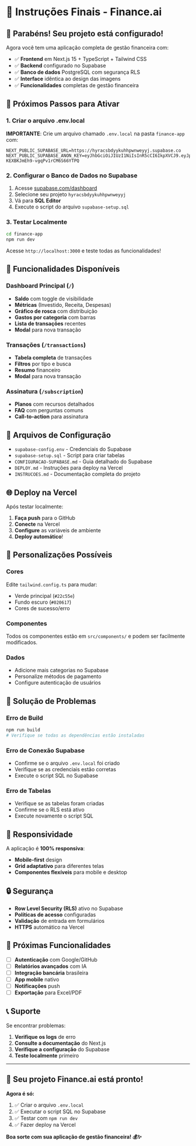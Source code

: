 # 🎯 Instruções Finais - Finance.ai

## 🎉 Parabéns! Seu projeto está configurado!

Agora você tem uma aplicação completa de gestão financeira com:
- ✅ **Frontend** em Next.js 15 + TypeScript + Tailwind CSS
- ✅ **Backend** configurado no Supabase
- ✅ **Banco de dados** PostgreSQL com segurança RLS
- ✅ **Interface** idêntica ao design das imagens
- ✅ **Funcionalidades** completas de gestão financeira

## 🚀 Próximos Passos para Ativar

### 1. Criar o arquivo .env.local

**IMPORTANTE**: Crie um arquivo chamado `.env.local` na pasta `finance-app` com:

```env
NEXT_PUBLIC_SUPABASE_URL=https://hyracsbdyykuhhpwnweyyj.supabase.co
NEXT_PUBLIC_SUPABASE_ANON_KEY=eyJhbGciOiJIUzI1NiIsInR5cCI6IkpXVCJ9.eyJpc3MiOiJzdXBhYmFzZSIsInJlZiI6ImhyYWNzYmR5eWt1aGhwbndleXlqIiwicm9sZSI6ImFub24iLCJpYXQiOjE3NTUyNjQ1NzIsImV4cCI6MjA3MDg0MDU3Mn0.Gz0Cf4zKjCcc23-KEXBKJmEh9-vgqPv1rCM6S66YTPQ
```

### 2. Configurar o Banco de Dados no Supabase

1. Acesse [supabase.com/dashboard](https://supabase.com/dashboard)
2. Selecione seu projeto `hyracsbdyykuhhpwnweyyj`
3. Vá para **SQL Editor**
4. Execute o script do arquivo `supabase-setup.sql`

### 3. Testar Localmente

```bash
cd finance-app
npm run dev
```

Acesse `http://localhost:3000` e teste todas as funcionalidades!

## 🎨 Funcionalidades Disponíveis

### Dashboard Principal (`/`)
- **Saldo** com toggle de visibilidade
- **Métricas** (Investido, Receita, Despesas)
- **Gráfico de rosca** com distribuição
- **Gastos por categoria** com barras
- **Lista de transações** recentes
- **Modal** para nova transação

### Transações (`/transactions`)
- **Tabela completa** de transações
- **Filtros** por tipo e busca
- **Resumo** financeiro
- **Modal** para nova transação

### Assinatura (`/subscription`)
- **Planos** com recursos detalhados
- **FAQ** com perguntas comuns
- **Call-to-action** para assinatura

## 🔧 Arquivos de Configuração

- `supabase-config.env` - Credenciais do Supabase
- `supabase-setup.sql` - Script para criar tabelas
- `CONFIGURACAO-SUPABASE.md` - Guia detalhado do Supabase
- `DEPLOY.md` - Instruções para deploy na Vercel
- `INSTRUCOES.md` - Documentação completa do projeto

## 🌐 Deploy na Vercel

Após testar localmente:

1. **Faça push** para o GitHub
2. **Conecte** na Vercel
3. **Configure** as variáveis de ambiente
4. **Deploy automático**!

## 🎯 Personalizações Possíveis

### Cores
Edite `tailwind.config.ts` para mudar:
- Verde principal (`#22c55e`)
- Fundo escuro (`#020617`)
- Cores de sucesso/erro

### Componentes
Todos os componentes estão em `src/components/` e podem ser facilmente modificados.

### Dados
- Adicione mais categorias no Supabase
- Personalize métodos de pagamento
- Configure autenticação de usuários

## 🚨 Solução de Problemas

### Erro de Build
```bash
npm run build
# Verifique se todas as dependências estão instaladas
```

### Erro de Conexão Supabase
- Confirme se o arquivo `.env.local` foi criado
- Verifique se as credenciais estão corretas
- Execute o script SQL no Supabase

### Erro de Tabelas
- Verifique se as tabelas foram criadas
- Confirme se o RLS está ativo
- Execute novamente o script SQL

## 📱 Responsividade

A aplicação é **100% responsiva**:
- **Mobile-first** design
- **Grid adaptativo** para diferentes telas
- **Componentes flexíveis** para mobile e desktop

## 🔒 Segurança

- **Row Level Security (RLS)** ativo no Supabase
- **Políticas de acesso** configuradas
- **Validação** de entrada em formulários
- **HTTPS** automático na Vercel

## 🎉 Próximas Funcionalidades

- [ ] **Autenticação** com Google/GitHub
- [ ] **Relatórios avançados** com IA
- [ ] **Integração bancária** brasileira
- [ ] **App mobile** nativo
- [ ] **Notificações** push
- [ ] **Exportação** para Excel/PDF

## 📞 Suporte

Se encontrar problemas:

1. **Verifique os logs** de erro
2. **Consulte a documentação** do Next.js
3. **Verifique a configuração** do Supabase
4. **Teste localmente** primeiro

---

## 🚀 **Seu projeto Finance.ai está pronto!**

**Agora é só:**
1. ✅ Criar o arquivo `.env.local`
2. ✅ Executar o script SQL no Supabase
3. ✅ Testar com `npm run dev`
4. ✅ Fazer deploy na Vercel

**Boa sorte com sua aplicação de gestão financeira! 💰✨**
